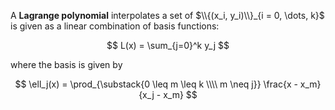 A **Lagrange polynomial** interpolates a set of $\\{(x_i, y_i)\\}_{i = 0, \dots, k}$ is given as a linear combination of basis functions:

$$
L(x) = \sum_{j=0}^k y_j
$$


where the basis is given by

$$
\ell_j(x) = \prod_{\substack{0 \leq m \leq k \\\\ m \neq j}} \frac{x - x_m}{x_j - x_m}
$$